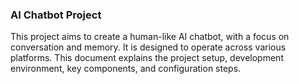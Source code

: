 ### AI Chatbot Project


This project aims to create a human-like AI chatbot, with a focus on conversation and memory. It is designed to operate across various platforms. This document explains the project setup, development environment, key components, and configuration steps.